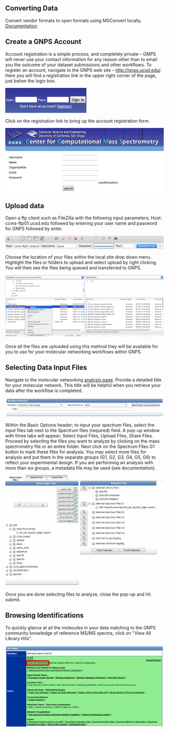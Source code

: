 ## Converting Data

Convert vendor formats to open formats using MSConvert locally. [Documentation](https://bix-lab.ucsd.edu/display/Public/Data+Conversion+to+GNPS+Compatible+Formats+-+.mzXML+and+.mzML).

## Create a GNPS Account

Account registration is a simple process, and completely private – GMPS will never use your contact information for any reason other than to email you the outcome of your dataset submissions and other workflows. To register an account, navigate to the GNPS web site – http://gnps.ucsd.edu/. Here you will find a registration link in the upper right corner of the page, just below the login box.

![GNPS login box](img/MassIVE_login_box.png)

Click on the registration link to bring up the account registration form.

![GNPS registration form](img/MassIVE_registration_form.png)

## Upload data

Open a ftp client such as FileZilla with the following input parameters; Host: ccms-ftp01.ucsd.edu followed by entering your user name and password for GNPS followed by enter.

![Filezilla Upload](img/filezilla_address.png)

Choose the location of your files within the local site drop down menu. Highlight the files or folders to upload and select upload by right clicking. You will then see the files being queued and transferred to GNPS.

![Filezilla Upload](img/filezilla_upload.png)

Once all the files are uploaded using this method they will be available for you to use for your molecular networking workflows within GNPS.

## Selecting Data Input Files

Navigate to the molecular networking [analysis page](https://gnps.ucsd.edu/ProteoSAFe/index.jsp?params=%7B%22workflow%22:%22METABOLOMICS-SNETS%22,%22library_on_server%22:%22d.speclibs;%22%7D). Provide a detailed title for your molecular network. This title will be helpful when you retrieve your data after the workflow is completed.

![set title](img/networking_title.gif)

Within the Basic Options header; to input your spectrum files, select the input files tab next to the Spectrum files (required) field. A pop-up window with three tabs will appear; Select Input Files, Upload Files, Share Files. Proceed by selecting the files you want to analyze by clicking on the mass spectrometry file or an entire folder. Next click on the Spectrum Files G1 button to mark these files for analysis. You may select more files for analysis and put them in the separate groups (G1, G2, G3, G4, G5, G6) to reflect your experimental design. If you are performing an analysis with more than six groups, a metadata file may be used (see documentation).

![select files](img/file_selection.gif)

Once you are done selecting files to analyze, close the pop-up and hit submit.

## Browsing Identifications

To quickly glance at all the molecules in your data matching to the GNPS community knowledge of reference MS/MS spectra, click on "View All Library Hits".

![view libraries](img/select_library_matches.png)
